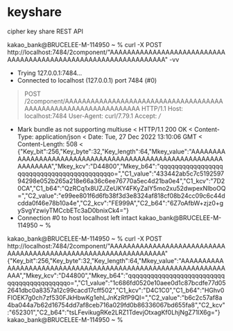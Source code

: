 # keyshare
cipher key share REST API

kakao_bank@BRUCELEE-M-114950 ~ % curl -X POST http://localhost:7484/2component/"AAAAAAAAAAAAAAAAAAAAAAAAAAAAAAAAAAAAAAAAAAAAAAAAAAAAAAAAAAAAAAAA" -vv
*   Trying 127.0.0.1:7484...
* Connected to localhost (127.0.0.1) port 7484 (#0)
> POST /2component/AAAAAAAAAAAAAAAAAAAAAAAAAAAAAAAAAAAAAAAAAAAAAAAAAAAAAAAAAAAAAAAA HTTP/1.1
> Host: localhost:7484
> User-Agent: curl/7.79.1
> Accept: */*
>
* Mark bundle as not supporting multiuse
< HTTP/1.1 200 OK
< Content-Type: application/json
< Date: Tue, 27 Dec 2022 13:10:06 GMT
< Content-Length: 508
<
{"Key_bit":256,"Key_byte":32,"Key_length":64,"Mkey_value":"AAAAAAAAAAAAAAAAAAAAAAAAAAAAAAAAAAAAAAAAAAAAAAAAAAAAAAAAAAAAAAAA","Mkey_kcv":"D44800","Mkey_b64":"qqqqqqqqqqqqqqqqqqqqqqqqqqqqqqqqqqqqqqqqqqo=","C1_value":"433442ab5c7c519259794298e052b265a218e66a36c6ee76770a5ec4d21ba0e4","C1_kcv":"7D20CA","C1_b64":"QzRCq1x8UZJZeUKY4FKyZaIY5mo2xu52dwpexNIboOQ=","C2_value":"e99ee801f6d6fb38f3d3e8324af818cf08b24cc09c6c44dcdda0f46e78b10a4e","C2_kcv":"FE999A","C2_b64":"6Z7oAfbW+zjz0+gySvgYzwiyTMCcbETc3aD0bnixCk4="}
* Connection #0 to host localhost left intact
kakao_bank@BRUCELEE-M-114950 ~ %



kakao_bank@BRUCELEE-M-114950 ~ % curl -X POST http://localhost:7484/2component/"AAAAAAAAAAAAAAAAAAAAAAAAAAAAAAAAAAAAAAAAAAAAAAAAAAAAAAAAAAAAAAAA"
{"Key_bit":256,"Key_byte":32,"Key_length":64,"Mkey_value":"AAAAAAAAAAAAAAAAAAAAAAAAAAAAAAAAAAAAAAAAAAAAAAAAAAAAAAAAAAAAAAAA","Mkey_kcv":"D44800","Mkey_b64":"qqqqqqqqqqqqqqqqqqqqqqqqqqqqqqqqqqqqqqqqqqo=","C1_value":"1c686fd0520e10aee0d1c87bcdfe77d052641dbc0a8357a12c99cacd17cff502","C1_kcv":"D4C1C0","C1_b64":"HGhv0FIOEK7g0ch7zf530FJkHbwKg1ehLJnKzRfP9QI=","C2_value":"b6c2c57af8a4ba044a7b62d16754dd7af8ceb716a029fd0b86336067bd655fa8","C2_kcv":"652301","C2_b64":"tsLFevikugRKe2LRZ1TdevjOtxagKf0LhjNgZ71lX6g="}
kakao_bank@BRUCELEE-M-114950 ~ %
